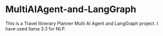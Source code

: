 # MultiAIAgent-and-LangGraph
This is a Travel Itinerary Planner Multi AI Agent and LangGraph project. I have used llama 3.3 for NLP.
